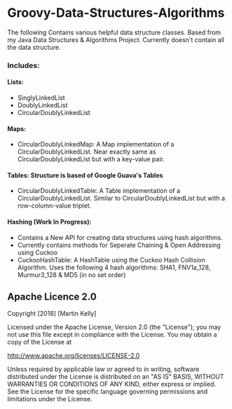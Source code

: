 # Groovy-Data-Structures-Algorithms
The following Contains various helpful data structure classes. Based from my Java Data Structures & Algorithms Project.
Currently doesn't contain all the data structure.

### Includes:

#### Lists:
* SinglyLinkedList
* DoublyLinkedList
* CircularDoublyLinkedList

#### Maps:
* CircularDoublyLinkedMap: A Map implementation of a CircularDoublyLinkedList. Near exactly same as CircularDoublyLinkedList but with a key-value pair.

#### Tables: Structure is based of Google Guava's Tables
* CircularDoublyLinkedTable: A Table implementation of a CircularDoublyLinkedList. Similar to CircularDoublyLinkedList but with a row-column-value triplet.

#### Hashing (Work In Progress):
* Contains a New API for creating data structures using hash algorithms.
* Currently contains methods for Seperate Chaining & Open Addressing using Cuckoo
* CuckooHashTable: A HashTable using the Cuckoo Hash Collision Algorithm. Uses the following 4 hash algorithms: SHA1, FNV1a_128, Murmur3_128 & MD5 (in no set order)

## Apache Licence 2.0
Copyright [2018] [Martin Kelly]

Licensed under the Apache License, Version 2.0 (the "License"); you may not use this file except in compliance with the License. You may obtain a copy of the License at

http://www.apache.org/licenses/LICENSE-2.0

Unless required by applicable law or agreed to in writing, software distributed under the License is distributed on an "AS IS" BASIS, WITHOUT WARRANTIES OR CONDITIONS OF ANY KIND, either express or implied. See the License for the specific language governing permissions and limitations under the License.
